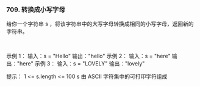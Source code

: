 ### 709. 转换成小写字母

给你一个字符串 s ，将该字符串中的大写字母转换成相同的小写字母，返回新的字符串。

 

示例 1：
输入：s = "Hello"
输出："hello"
示例 2：
输入：s = "here"
输出："here"
示例 3：
输入：s = "LOVELY"
输出："lovely"
 

提示：
1 <= s.length <= 100
s 由 ASCII 字符集中的可打印字符组成

